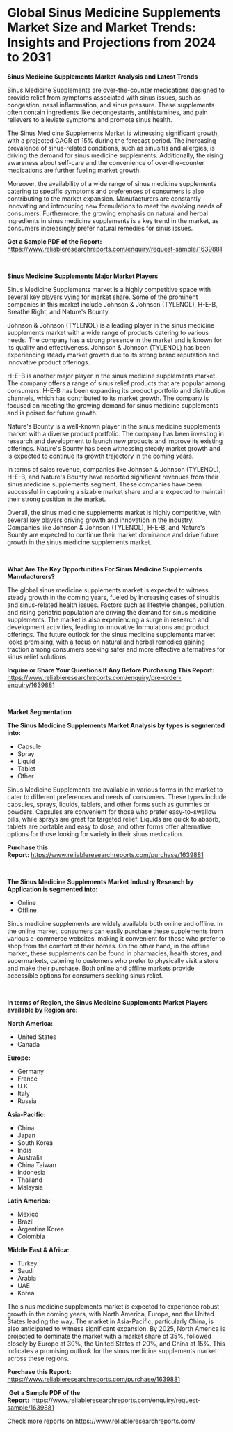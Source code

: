 <p><h1>Global Sinus Medicine Supplements Market Size and Market Trends: Insights and Projections from 2024 to 2031</h1></p><p><strong>Sinus Medicine Supplements Market Analysis and Latest Trends</strong></p>
<p><p>Sinus Medicine Supplements are over-the-counter medications designed to provide relief from symptoms associated with sinus issues, such as congestion, nasal inflammation, and sinus pressure. These supplements often contain ingredients like decongestants, antihistamines, and pain relievers to alleviate symptoms and promote sinus health.</p><p>The Sinus Medicine Supplements Market is witnessing significant growth, with a projected CAGR of 15% during the forecast period. The increasing prevalence of sinus-related conditions, such as sinusitis and allergies, is driving the demand for sinus medicine supplements. Additionally, the rising awareness about self-care and the convenience of over-the-counter medications are further fueling market growth.</p><p>Moreover, the availability of a wide range of sinus medicine supplements catering to specific symptoms and preferences of consumers is also contributing to the market expansion. Manufacturers are constantly innovating and introducing new formulations to meet the evolving needs of consumers. Furthermore, the growing emphasis on natural and herbal ingredients in sinus medicine supplements is a key trend in the market, as consumers increasingly prefer natural remedies for sinus issues.</p></p>
<p><strong>Get a Sample PDF of the Report:&nbsp;</strong> <a href="https://www.reliableresearchreports.com/enquiry/request-sample/1639881">https://www.reliableresearchreports.com/enquiry/request-sample/1639881</a></p>
<p>&nbsp;</p>
<p><strong>Sinus Medicine Supplements Major Market Players</strong></p>
<p><p>Sinus Medicine Supplements market is a highly competitive space with several key players vying for market share. Some of the prominent companies in this market include Johnson & Johnson (TYLENOL), H-E-B, Breathe Right, and Nature's Bounty.</p><p>Johnson & Johnson (TYLENOL) is a leading player in the sinus medicine supplements market with a wide range of products catering to various needs. The company has a strong presence in the market and is known for its quality and effectiveness. Johnson & Johnson (TYLENOL) has been experiencing steady market growth due to its strong brand reputation and innovative product offerings.</p><p>H-E-B is another major player in the sinus medicine supplements market. The company offers a range of sinus relief products that are popular among consumers. H-E-B has been expanding its product portfolio and distribution channels, which has contributed to its market growth. The company is focused on meeting the growing demand for sinus medicine supplements and is poised for future growth.</p><p>Nature's Bounty is a well-known player in the sinus medicine supplements market with a diverse product portfolio. The company has been investing in research and development to launch new products and improve its existing offerings. Nature's Bounty has been witnessing steady market growth and is expected to continue its growth trajectory in the coming years.</p><p>In terms of sales revenue, companies like Johnson & Johnson (TYLENOL), H-E-B, and Nature's Bounty have reported significant revenues from their sinus medicine supplements segment. These companies have been successful in capturing a sizable market share and are expected to maintain their strong position in the market.</p><p>Overall, the sinus medicine supplements market is highly competitive, with several key players driving growth and innovation in the industry. Companies like Johnson & Johnson (TYLENOL), H-E-B, and Nature's Bounty are expected to continue their market dominance and drive future growth in the sinus medicine supplements market.</p></p>
<p>&nbsp;</p>
<p><strong>What Are The Key Opportunities For Sinus Medicine Supplements Manufacturers?</strong></p>
<p><p>The global sinus medicine supplements market is expected to witness steady growth in the coming years, fueled by increasing cases of sinusitis and sinus-related health issues. Factors such as lifestyle changes, pollution, and rising geriatric population are driving the demand for sinus medicine supplements. The market is also experiencing a surge in research and development activities, leading to innovative formulations and product offerings. The future outlook for the sinus medicine supplements market looks promising, with a focus on natural and herbal remedies gaining traction among consumers seeking safer and more effective alternatives for sinus relief solutions.</p></p>
<p><strong>Inquire or Share Your Questions If Any Before Purchasing This Report:</strong> <a href="https://www.reliableresearchreports.com/enquiry/pre-order-enquiry/1639881">https://www.reliableresearchreports.com/enquiry/pre-order-enquiry/1639881</a></p>
<p>&nbsp;</p>
<p><strong>Market Segmentation</strong></p>
<p><strong>The Sinus Medicine Supplements Market Analysis by types is segmented into:</strong></p>
<p><ul><li>Capsule</li><li>Spray</li><li>Liquid</li><li>Tablet</li><li>Other</li></ul></p>
<p><p>Sinus Medicine Supplements are available in various forms in the market to cater to different preferences and needs of consumers. These types include capsules, sprays, liquids, tablets, and other forms such as gummies or powders. Capsules are convenient for those who prefer easy-to-swallow pills, while sprays are great for targeted relief. Liquids are quick to absorb, tablets are portable and easy to dose, and other forms offer alternative options for those looking for variety in their sinus medication.</p></p>
<p><strong>Purchase this Report:&nbsp;</strong><a href="https://www.reliableresearchreports.com/purchase/1639881">https://www.reliableresearchreports.com/purchase/1639881</a></p>
<p>&nbsp;</p>
<p><strong>The Sinus Medicine Supplements Market Industry Research by Application is segmented into:</strong></p>
<p><ul><li>Online</li><li>Offline</li></ul></p>
<p><p>Sinus medicine supplements are widely available both online and offline. In the online market, consumers can easily purchase these supplements from various e-commerce websites, making it convenient for those who prefer to shop from the comfort of their homes. On the other hand, in the offline market, these supplements can be found in pharmacies, health stores, and supermarkets, catering to customers who prefer to physically visit a store and make their purchase. Both online and offline markets provide accessible options for consumers seeking sinus relief.</p></p>
<p>&nbsp;</p>
<p><strong>In terms of Region, the Sinus Medicine Supplements Market Players available by Region are:</strong></p>
<p>
    <p> <strong> North America: </strong>
        <ul>
            <li>United States</li>
            <li>Canada</li>
        </ul>
        </p> 
    <p> <strong> Europe: </strong>
        <ul>
            <li>Germany</li>
            <li>France</li>
            <li>U.K.</li>
            <li>Italy</li>
            <li>Russia</li>
        </ul>
        </p> 
    <p> <strong> Asia-Pacific: </strong>
        <ul>
            <li>China</li>
            <li>Japan</li>
            <li>South Korea</li>
            <li>India</li>
            <li>Australia</li>
            <li>China Taiwan</li>
            <li>Indonesia</li>
            <li>Thailand</li>
            <li>Malaysia</li>
        </ul>
        </p> 
    <p> <strong> Latin America: </strong>
        <ul>
            <li>Mexico</li>
            <li>Brazil</li>
            <li>Argentina Korea</li>
            <li>Colombia</li>
        </ul>
        </p> 
    <p> <strong> Middle East & Africa: </strong>
        <ul>
            <li>Turkey</li>
            <li>Saudi</li>
            <li>Arabia</li>
            <li>UAE</li>
            <li>Korea</li>
        </ul>
    </p>
    </p>
<p><p>The sinus medicine supplements market is expected to experience robust growth in the coming years, with North America, Europe, and the United States leading the way. The market in Asia-Pacific, particularly China, is also anticipated to witness significant expansion. By 2025, North America is projected to dominate the market with a market share of 35%, followed closely by Europe at 30%, the United States at 20%, and China at 15%. This indicates a promising outlook for the sinus medicine supplements market across these regions.</p></p>
<p><strong>Purchase this Report: </strong><a href="https://www.reliableresearchreports.com/purchase/1639881">https://www.reliableresearchreports.com/purchase/1639881</a></p>
<p>&nbsp;<strong>Get a Sample PDF of the Report:&nbsp;&nbsp;</strong><a href="https://www.reliableresearchreports.com/enquiry/request-sample/1639881">https://www.reliableresearchreports.com/enquiry/request-sample/1639881</a></p>
<p><strong></strong></p>
<p>Check more reports on https://www.reliableresearchreports.com/</p>